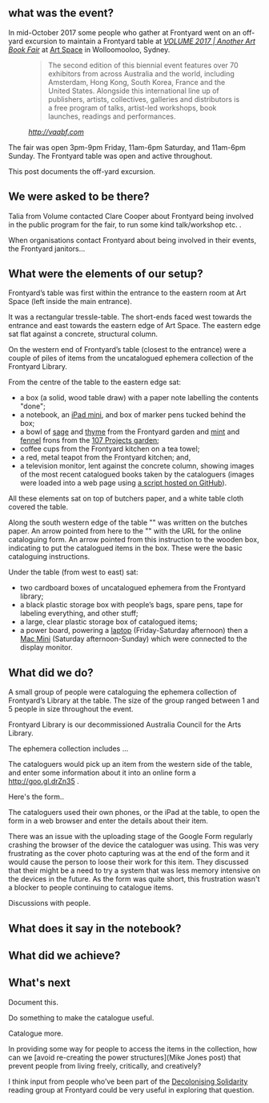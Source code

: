 ## what was the event?

In mid-October 2017 some people who gather at Frontyard went on an off-yard  excursion to maintain a Frontyard table at _[VOLUME 2017 | Another Art Book Fair](http://vaabf.com/)_ at [Art Space](https://www.artspace.org.au/) in Wolloomooloo, Sydney.

<figure id="figure-1" class="quote">
  <blockquote>
    The second edition of this biennial event features over 70 exhibitors from across Australia and the world, including Amsterdam, Hong Kong, South Korea, France and the United States. Alongside this international line up of publishers, artists, collectives, galleries and distributors is a free program of talks, artist-led workshops, book launches, readings and performances. 
  </blockquote>
  <footer>
    <cite>
      <a href="http://vaabf.com/" title="Visit the Volume website, where this description comes from.">http://vaabf.com</a>
    </cite>
  </footer>
</figure>

The fair was open 3pm-9pm Friday, 11am-6pm Saturday, and 11am-6pm Sunday. The Frontyard table was open and active throughout.

This post documents the off-yard excursion.

## We were asked to be there?

Talia from Volume contacted Clare Cooper about Frontyard being involved in the public program for the fair, to run some kind talk/workshop etc. .

When organisations contact Frontyard about being involved in their events, the Frontyard janitors...

## What were the elements of our setup?

Frontyard’s table was first within the entrance to the eastern room at Art Space (left inside the main entrance).

It was a rectangular tressle-table. The short-ends faced west towards the entrance and east towards the eastern edge of Art Space. The eastern edge sat flat against a concrete, structural column.

On the western end of Frontyard’s table (closest to the entrance) were a couple of piles of items from the uncatalogued ephemera collection of the Frontyard Library.

From the centre of the table to the eastern edge sat:

* a box (a solid, wood table draw) with a paper note labelling the contents "done";
* a notebook, an [iPad mini](), and box of marker pens tucked behind the box;
* a bowl of [sage]() and [thyme]() from the Frontyard garden and [mint]() and [fennel]() frons from the [107 Projects garden]();
* coffee cups from the Frontyard kitchen on a tea towel;
* a red, metal teapot from the Frontyard kitchen; and,
* a television monitor, lent against the concrete column, showing images of the most recent catalogued books taken by the cataloguers (images were loaded into a web page using [a script hosted on GitHub]()).

All these elements sat on top of butchers paper, and a white table cloth covered the table.

Along the south western edge of the table "" was written on the butches paper.
An arrow pointed from here to the "" with the URL for the online cataloguing form. An arrow pointed from this instruction to the wooden box, indicating to put the catalogued items in the box. These were the basic cataloguing instructions.

Under the table (from west to east) sat:

* two cardboard boxes of uncatalogued ephemera from the Frontyard library;
* a black plastic storage box with people’s bags, spare pens, tape for labeling everything, and other stuff;
* a large, clear plastic storage box of catalogued items;
* a power board, powering a [laptop]() (Friday-Saturday afternoon) then a [Mac Mini]() (Saturday afternoon-Sunday) which were connected to the display monitor.

## What did we do?

A small group of people were cataloguing the ephemera collection of Frontyard’s Library at the table. The size of the group ranged between 1 and 5 people in size throughout the event.

Frontyard Library is our decommissioned Australia Council for the Arts Library.

The ephemera collection includes ...

The cataloguers would pick up an item from the western side of the table, and enter some information about it into an online form a http://goo.gl.drZn35 .

Here's the form..

The cataloguers used their own phones, or the iPad at the table, to open the form in a web browser and enter the details about their item.

There was an issue with the uploading stage of the Google Form regularly crashing the browser of the device the cataloguer was using. This was very frustrating as the cover photo capturing was at the end of the form and it would cause the person to loose their work for this item. They discussed that their might be a need to try a system that was less memory intensive on the devices in the future. As the form was quite short, this frustration wasn't a blocker to people continuing to catalogue items.

Discussions with people.

## What does it say in the notebook?

## What did we achieve?

## What's next

Document this.

Do something to make the catalogue useful.

Catalogue more.

In providing some way for people to access the items in the collection, how can we [avoid re-creating the power structures](Mike Jones post) that prevent people from living freely, critically, and creatively?

I think input from people who’ve been part of the [Decolonising Solidarity](http://www.mikejonesonline.com/contextjunky/2017/09/27/metadata-and-power-toward-relational-agency-in-archival-description/) reading group at Frontyard could be very useful in exploring that question.
